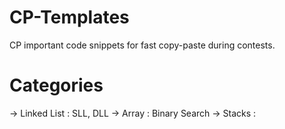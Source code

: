 # CP-Templates
CP important code snippets for fast copy-paste during contests.
# Categories
-> Linked List   : SLL, DLL
-> Array         : Binary Search
-> Stacks        :

